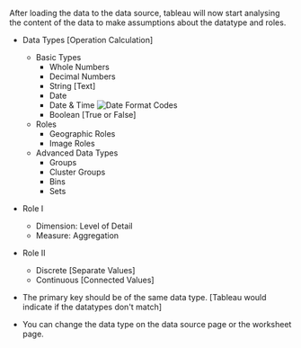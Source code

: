 After loading the data to the data source, tableau will now start analysing the content of the data to make assumptions about the datatype and roles.
- Data Types [Operation Calculation]
  - Basic Types
    - Whole Numbers
    - Decimal Numbers
    - String [Text]
    - Date
    - Date & Time
      ![Date Format Codes](https://github.com/user-attachments/assets/c3a5f97c-d451-4466-9376-59a153bb3ad9)
    - Boolean [True or False]
  - Roles
    - Geographic Roles
    - Image Roles
  - Advanced Data Types
    - Groups
    - Cluster Groups
    - Bins
    - Sets
- Role I
  - Dimension: Level of Detail 
  - Measure: Aggregation
- Role II
  - Discrete [Separate Values]
  - Continuous [Connected Values]

- The primary key should be of the same data type. [Tableau would indicate if the datatypes don't match]
- You can change the data type on the data source page or the worksheet page.
